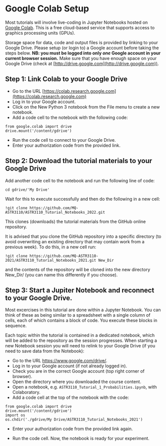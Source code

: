 # Google Colab Setup

Most tutorials will involve live-coding in Jupyter Notebooks hosted on
[Google
Colab](https://colab.research.google.com). This
is a free cloud-based service that supports access to graphics
processing units (GPUs).

Storage space for data, code and output files is provided by linking
to your Google Drive. Please setup (or login to) a Google account
before taking the steps below. **NB: you must be logged into only
*one* Google account in your current browser session.** Make sure that
you have enough space on your Google Drive (check at
[http://drive.google.com](http://drive.google.com)).

## Step 1: Link Colab to your Google Drive

 * Go to the URL [https://colab.research.google.com](https://colab.research.google.com)
 * Log in to your Google account. 
 * Click on the New Python 3 notebook from the File menu to create a new notebook.
 * Add a code cell to the notebook with the following code:

```
from google.colab import drive
drive.mount('/content/gdrive')
```

 * Run the code cell to connect to your Google Drive.
 * Enter your authorization code from the provided link.

## Step 2: Download the tutorial materials to your Google Drive

Add another code cell to the notebook and run the following line of code:

```
cd gdrive/'My Drive'
```

Wait for this to execute successfully and then do the following in a
new cell:

```
!git clone https://github.com/MQ-ASTR3110/ASTR3110_Tutorial_Notebooks_2022.git
```

This clones (downloads) the tutorial materials from the GitHub online
repository. 

It is advised that you clone the GitHub repository into a specific directory 
(to avoid overwriting an existing directory that may contain work from a
previous week). To do this, in a new cell run:
```
!git clone https://github.com/MQ-ASTR3110-2021/ASTR3110_Tutorial_Notebooks_2021.git New_Dir

```
and the contents of the repository will be cloned into the new directory New_Dir/ (you can name this differently if you choose).

## Step 3: Start a Jupiter Notebook and reconnect to your Google Drive.

Most excercises in this tutorial are done within a Jupyter
Notebook. You can think of these as being similar to a spreadsheet
with a single column of cells, each of which contains a block of
code. You execute these blocks in sequence.

Each topic within the tutorial is contained in a dedicated notebook,
which will be added to the repository as the session progresses. When
starting a new Notebook session you will need to relink to your Google
Drive (if you need to save data from the Notebook):

 * Go to the URL https://www.google.com/drive/.
 * Log in to your Google account (if not already logged in).
 * Check you are in the correct Google account (top right corner of browser).
 * Open the directory where you downloaded the course content.
 * Open a notebook, e.g. ```ASTR3110_Tutorial_1_Probabilities.ipynb```, with Colaboratory.
 * Add a code cell at the top of the notebook with the code:
 
```
from google.colab import drive
drive.mount('/content/gdrive')
import os
os.chdir('./gdrive/My Drive/ASTR3110_Tutorial_Notebooks_2021')
```
 * Enter your authorization code from the provided link again.

 * Run the code cell. Now, the notebook is ready for your experiment.

